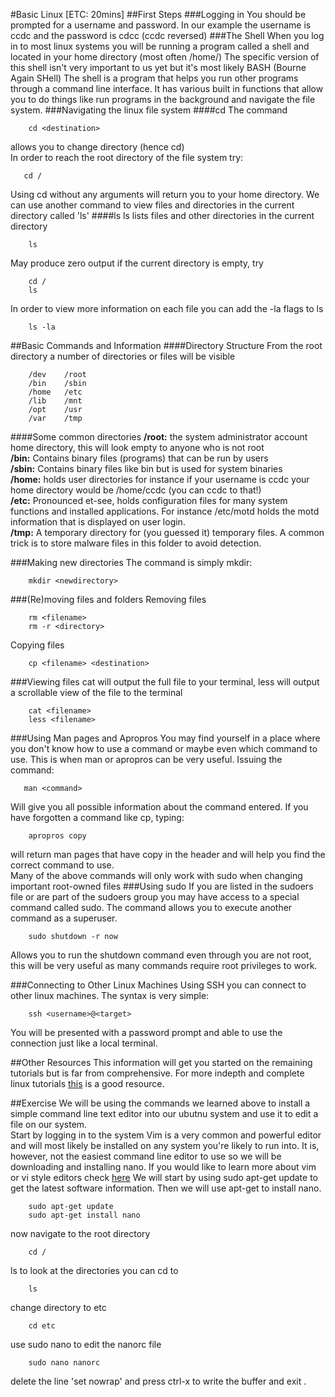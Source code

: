 <!--This work is licensed under the Creative Commons Attribution-NonCommercial-ShareAlike 3.0 Unported License. To view a copy of this license, visit http://creativecommons.org/licenses/by-nc-sa/3.0/.-->
#Basic Linux [ETC: 20mins]
##First Steps
###Logging in
You should be prompted for a username and password. In our example the username is ccdc and the password is cdcc (ccdc reversed)
###The Shell
When you log in to most linux systems you will be running a program called a shell and located in your home directory (most often /home/<username>)  The specific version of this shell isn't very important to us yet but it's most likely BASH (Bourne Again SHell) The shell is a program that helps you run other programs through a command line interface. It has various built in functions that allow you to do things like run programs in the background and navigate the file system.
###Navigating the linux file system
####cd
The command
~~~
    cd <destination>
~~~
allows you to change directory (hence cd)  
In order to reach the root directory of the file system try:
~~~
   cd /
~~~
Using cd without any arguments will return you to your home directory.
We can use another command to view files and directories in the current directory called 'ls'
####ls
ls lists files and other directories in the current directory
~~~
    ls
~~~
May produce zero output if the current directory is empty, try
~~~
    cd /
    ls
~~~
In order to view more information on each file you can add the -la flags to ls
~~~
    ls -la
~~~
##Basic Commands and Information
####Directory Structure
From the root directory a number of directories or files will be visible
~~~
    /dev	/root
    /bin	/sbin
    /home	/etc
    /lib	/mnt
    /opt	/usr
    /var	/tmp
~~~
####Some common directories
__/root:__ the system administrator account home directory, this will look empty to anyone who is not root  
__/bin:__ Contains binary files (programs) that can be run by users  
__/sbin:__ Contains binary files like bin but is used for system binaries  
__/home:__ holds user directories for instance if your username is ccdc your home directory would be /home/ccdc (you can ccdc to that!)  
__/etc:__ Pronounced et-see, holds configuration files for many system functions and installed applications. For instance /etc/motd holds the motd information that is displayed on user login.  
__/tmp:__ A temporary directory for (you guessed it) temporary files. A common trick is to store malware files in this folder to avoid detection.  

###Making new directories
The command is simply mkdir:
~~~
    mkdir <newdirectory>
~~~
###(Re)moving files and folders
Removing files
~~~
    rm <filename>
    rm -r <directory>
~~~
Copying files
~~~
    cp <filename> <destination>
~~~
###Viewing files
cat will output the full file to your terminal, less will output a scrollable view of the file to the terminal
~~~
    cat <filename>
    less <filename>
~~~
###Using Man pages and Apropros
You may find yourself in a place where you don't know how to use a command or maybe even which command to use. This is when man or apropros can be very useful. Issuing the command:
~~~
   man <command>
~~~
Will give you all possible information about the command entered. If you have forgotten a command like cp, typing:
~~~
    apropros copy
~~~
will return man pages that have copy in the header and will help you find the correct command to use.  
Many of the above commands will only work with sudo when changing important root-owned files
###Using sudo
If you are listed in the sudoers file or are part of the sudoers group you may have access to a special command called sudo. The command allows you to execute another command as a superuser.
~~~
    sudo shutdown -r now
~~~
Allows you to run the shutdown command even through you are not root, this will be very useful as many commands require root privileges to work.

###Connecting to Other Linux Machines
Using SSH you can connect to other linux machines. The syntax is very simple:
~~~
    ssh <username>@<target>
~~~
You will be presented with a password prompt and able to use the connection just like a local terminal.

##Other Resources
This information will get you started on the remaining tutorials but is far from comprehensive. For more indepth and complete linux tutorials [this](http://www.ee.surrey.ac.uk/Teaching/Unix/) is a good resource.

##Exercise
We will be using the commands we learned above to install a simple command line text editor into our ubutnu system and use it to edit a file on our system.  
Start by logging in to the system
Vim is a very common and powerful editor and will most likely be installed on any system you're likely to run into. It is, however, not the easiest command line editor to use so we will be downloading and installing nano. If you would like to learn more about vim or vi style editors check [here](http://www.vim.org/) We will start by using sudo apt-get update to get the latest software information. Then we will use apt-get to install nano.
~~~
    sudo apt-get update
    sudo apt-get install nano
~~~~
now navigate to the root directory
~~~
    cd /
~~~
ls to look at the directories you can cd to
~~~
    ls
~~~
change directory to etc
~~~
    cd etc
~~~
use sudo nano to edit the nanorc file
~~~
    sudo nano nanorc
~~~
delete the line 'set nowrap' and press ctrl-x to write the buffer and exit
.
